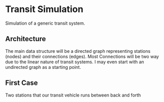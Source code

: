 # Transit Simulation

Simulation of a generic transit system.

## Architecture

The main data structure will be a directed graph representing stations (nodes) and their connections (edges). Most Connections will be two way due to the linear nature of transit systems.
I may even start with an undirected graph as a starting point.

## First Case

Two stations that our transit vehicle runs between back and forth

